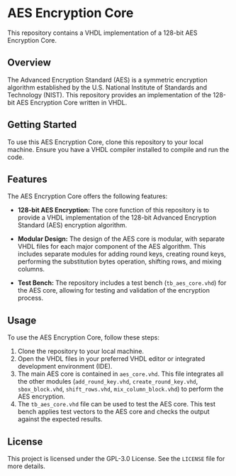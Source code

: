 # AES Encryption Core
This repository contains a VHDL implementation of a 128-bit AES Encryption Core.

## Overview
The Advanced Encryption Standard (AES) is a symmetric encryption algorithm established by the U.S. National Institute of Standards and Technology (NIST). This repository provides an implementation of the 128-bit AES Encryption Core written in VHDL.

## Getting Started
To use this AES Encryption Core, clone this repository to your local machine. Ensure you have a VHDL compiler installed to compile and run the code.

## Features
The AES Encryption Core offers the following features:

- **128-bit AES Encryption:** The core function of this repository is to provide a VHDL implementation of the 128-bit Advanced Encryption Standard (AES) encryption algorithm.

- **Modular Design:** The design of the AES core is modular, with separate VHDL files for each major component of the AES algorithm. This includes separate modules for adding round keys, creating round keys, performing the substitution bytes operation, shifting rows, and mixing columns.

- **Test Bench:** The repository includes a test bench (`tb_aes_core.vhd`) for the AES core, allowing for testing and validation of the encryption process.

## Usage
To use the AES Encryption Core, follow these steps:

1. Clone the repository to your local machine.
2. Open the VHDL files in your preferred VHDL editor or integrated development environment (IDE).
3. The main AES core is contained in `aes_core.vhd`. This file integrates all the other modules (`add_round_key.vhd`, `create_round_key.vhd`, `sbox_block.vhd`, `shift_rows.vhd`, `mix_column_block.vhd`) to perform the AES encryption.
4. The `tb_aes_core.vhd` file can be used to test the AES core. This test bench applies test vectors to the AES core and checks the output against the expected results.

## License
This project is licensed under the GPL-3.0 License. See the `LICENSE` file for more details.

